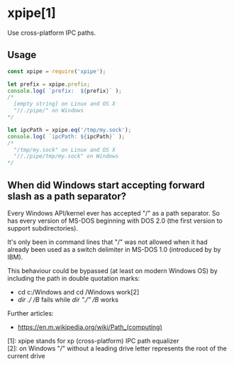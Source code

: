 
xpipe[1]
========

Use cross-platform IPC paths.

Usage
-----

```javascript
const xpipe = require('xpipe');

let prefix = xpipe.prefix;
console.log( `prefix:  ${prefix}` );
/*
  [empty string] on Linux and OS X
  "//./pipe/" on Windows
*/

let ipcPath = xpipe.eq('/tmp/my.sock');
console.log( `ipcPath: ${ipcPath}` );
/*
  "/tmp/my.sock" on Linux and OS X
  "//./pipe/tmp/my.sock" on Windows
*/
```


When did Windows start accepting forward slash as a path separator?
-------------------------------------------------------------------

Every Windows API/kernel ever has accepted "/" as a path separator.
So has every version of MS-DOS beginning with DOS 2.0 (the first version 
to support subdirectories).

It's only been in command lines that "/" was not allowed when it had
already been used as a switch delimiter in MS-DOS 1.0 (introduced by by IBM).

This behaviour could be bypassed (at least on modern Windows OS) by including 
the path in double quotation marks:
- cd c:/Windows and cd /Windows work[2]
- *dir ./ /B* fails while *dir "./" /B* works

Further articles: 
- https://en.m.wikipedia.org/wiki/Path_(computing)


[1]: xpipe stands for xp (cross-platform) IPC path equalizer  
[2]: on Windows "/" without a leading drive letter represents the root of the current drive  
